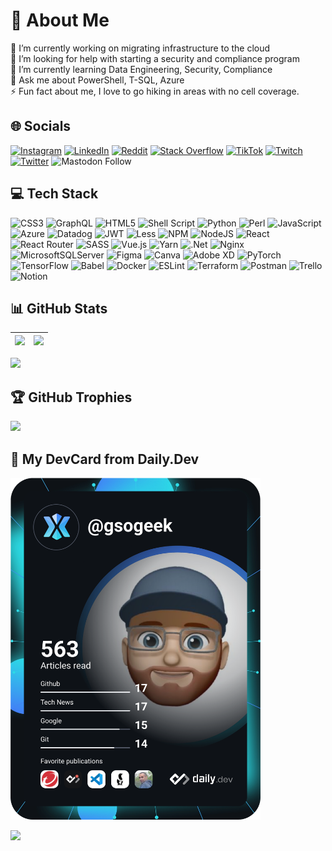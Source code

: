 # 💫 About Me

🔭 I’m currently working on migrating infrastructure to the cloud  
🤝 I’m looking for help with starting a security and compliance program  
🌱 I’m currently learning Data Engineering, Security, Compliance  
💬 Ask me about PowerShell, T-SQL, Azure  
⚡ Fun fact about me, I love to go hiking in areas with no cell coverage.

## 🌐 Socials

[![Instagram](https://img.shields.io/badge/Instagram-%23E4405F.svg?logo=Instagram&logoColor=white)](https://instagram.com/RangerMattNC)
[![LinkedIn](https://img.shields.io/badge/LinkedIn-%230077B5.svg?logo=linkedin&logoColor=white)](https://linkedin.com/in/gsogeek)
[![Reddit](https://img.shields.io/badge/Reddit-%23FF4500.svg?logo=Reddit&logoColor=white)](https://reddit.com/user/gsogeek)
[![Stack Overflow](https://img.shields.io/badge/-Stackoverflow-FE7A16?logo=stack-overflow&logoColor=white)](https://stackoverflow.com/users/gsogeek)
[![TikTok](https://img.shields.io/badge/TikTok-%23000000.svg?logo=TikTok&logoColor=white)](https://tiktok.com/@rangermatt)
[![Twitch](https://img.shields.io/badge/Twitch-%239146FF.svg?logo=Twitch&logoColor=white)](https://twitch.tv/gsogeek)
[![Twitter](https://img.shields.io/badge/Twitter-%231DA1F2.svg?logo=Twitter&logoColor=white)](https://twitter.com/gsogeek)
![Mastodon Follow](https://img.shields.io/mastodon/follow/109303542361186357?domain=https%3A%2F%2Ftech.lgbt&label=%40RangerMatt&style=social)

## 💻 Tech Stack

![CSS3](https://img.shields.io/badge/css3-%231572B6.svg?style=for-the-badge&logo=css3&logoColor=white)
![GraphQL](https://img.shields.io/badge/-GraphQL-E10098?style=for-the-badge&logo=graphql&logoColor=white)
![HTML5](https://img.shields.io/badge/html5-%23E34F26.svg?style=for-the-badge&logo=html5&logoColor=white)
![Shell Script](https://img.shields.io/badge/shell_script-%23121011.svg?style=for-the-badge&logo=gnu-bash&logoColor=white)
![Python](https://img.shields.io/badge/python-3670A0?style=for-the-badge&logo=python&logoColor=ffdd54)
![Perl](https://img.shields.io/badge/perl-%2339457E.svg?style=for-the-badge&logo=perl&logoColor=white)
![JavaScript](https://img.shields.io/badge/javascript-%23323330.svg?style=for-the-badge&logo=javascript&logoColor=%23F7DF1E)
![Azure](https://img.shields.io/badge/azure-%230072C6.svg?style=for-the-badge&logo=azure-devops&logoColor=white)
![Datadog](https://img.shields.io/badge/datadog-%23632CA6.svg?style=for-the-badge&logo=datadog&logoColor=white)
![JWT](https://img.shields.io/badge/JWT-black?style=for-the-badge&logo=JSON%20web%20tokens)
![Less](https://img.shields.io/badge/less-2B4C80?style=for-the-badge&logo=less&logoColor=white)
![NPM](https://img.shields.io/badge/NPM-%23000000.svg?style=for-the-badge&logo=npm&logoColor=white)
![NodeJS](https://img.shields.io/badge/node.js-6DA55F?style=for-the-badge&logo=node.js&logoColor=white)
![React](https://img.shields.io/badge/react-%2320232a.svg?style=for-the-badge&logo=react&logoColor=%2361DAFB)
![React Router](https://img.shields.io/badge/React_Router-CA4245?style=for-the-badge&logo=react-router&logoColor=white)
![SASS](https://img.shields.io/badge/SASS-hotpink.svg?style=for-the-badge&logo=SASS&logoColor=white)
![Vue.js](https://img.shields.io/badge/vuejs-%2335495e.svg?style=for-the-badge&logo=vuedotjs&logoColor=%234FC08D)
![Yarn](https://img.shields.io/badge/yarn-%232C8EBB.svg?style=for-the-badge&logo=yarn&logoColor=white)
![.Net](https://img.shields.io/badge/.NET-5C2D91?style=for-the-badge&logo=.net&logoColor=white)
![Nginx](https://img.shields.io/badge/nginx-%23009639.svg?style=for-the-badge&logo=nginx&logoColor=white)
![MicrosoftSQLServer](https://img.shields.io/badge/Microsoft%20SQL%20Sever-CC2927?style=for-the-badge&logo=microsoft%20sql%20server&logoColor=white)
![Figma](https://img.shields.io/badge/figma-%23F24E1E.svg?style=for-the-badge&logo=figma&logoColor=white)
![Canva](https://img.shields.io/badge/Canva-%2300C4CC.svg?style=for-the-badge&logo=Canva&logoColor=white)
![Adobe XD](https://img.shields.io/badge/Adobe%20XD-470137?style=for-the-badge&logo=Adobe%20XD&logoColor=#FF61F6)
![PyTorch](https://img.shields.io/badge/PyTorch-%23EE4C2C.svg?style=for-the-badge&logo=PyTorch&logoColor=white)
![TensorFlow](https://img.shields.io/badge/TensorFlow-%23FF6F00.svg?style=for-the-badge&logo=TensorFlow&logoColor=white)
![Babel](https://img.shields.io/badge/Babel-F9DC3e?style=for-the-badge&logo=babel&logoColor=black)
![Docker](https://img.shields.io/badge/docker-%230db7ed.svg?style=for-the-badge&logo=docker&logoColor=white)
![ESLint](https://img.shields.io/badge/ESLint-4B3263?style=for-the-badge&logo=eslint&logoColor=white)
![Terraform](https://img.shields.io/badge/terraform-%235835CC.svg?style=for-the-badge&logo=terraform&logoColor=white)
![Postman](https://img.shields.io/badge/Postman-FF6C37?style=for-the-badge&logo=postman&logoColor=white)
![Trello](https://img.shields.io/badge/Trello-%23026AA7.svg?style=for-the-badge&logo=Trello&logoColor=white)
![Notion](https://img.shields.io/badge/Notion-%23000000.svg?style=for-the-badge&logo=notion&logoColor=white)


## 📊 GitHub Stats

| ![](https://github-readme-stats.vercel.app/api?username=gsogeek&theme=default&hide_border=false&include_all_commits=true&count_private=true) | ![](https://github-readme-streak-stats.herokuapp.com/?user=gsogeek&theme=default&hide_border=false) |
|----------------------------------------------------------------------------------------------------------------------------------------------|-----------------------------------------------------------------------------------------------------|
![](https://github-readme-stats.vercel.app/api/top-langs/?username=gsogeek&theme=default&hide_border=false&include_all_commits=true&count_private=true&layout=compact)  

## 🏆 GitHub Trophies

![](https://github-profile-trophy.vercel.app/?username=gsogeek&theme=radical&no-frame=false&no-bg=true&margin-w=4)

## 📰 My DevCard from Daily.Dev

<a href="https://app.daily.dev/DailyDevTips"><img src="https://github.com/gsogeek/gsogeek/blob/main/devcard.svg" width="400" alt="Matt B's's Dev Card"/></a>

[![](https://visitcount.itsvg.in/api?id=gsogeek&icon=0&color=0)](https://visitcount.itsvg.in)

<!-- Proudly created with GPRM ( https://gprm.itsvg.in ) -->
